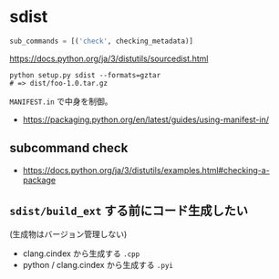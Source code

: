 # sdist

```py
sub_commands = [('check', checking_metadata)]
```

<https://docs.python.org/ja/3/distutils/sourcedist.html>

```
python setup.py sdist --formats=gztar
# => dist/foo-1.0.tar.gz
```

`MANIFEST.in` で中身を制御。

* <https://packaging.python.org/en/latest/guides/using-manifest-in/>

## subcommand check

* <https://docs.python.org/ja/3/distutils/examples.html#checking-a-package>

## `sdist/build_ext` する前にコード生成したい

(生成物はバージョン管理しない)

* clang.cindex から生成する `.cpp`
* python / clang.cindex から生成する `.pyi`
